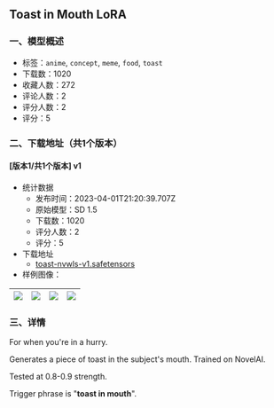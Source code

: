 ## Toast in Mouth LoRA
### 一、模型概述

- 标签：`anime`, `concept`, `meme`, `food`, `toast`
- 下载数：1020
- 收藏人数：272
- 评论人数：2
- 评分人数：2
- 评分：5

### 二、下载地址（共1个版本）

#### [版本1/共1个版本] v1

- 统计数据
  - 发布时间：2023-04-01T21:20:39.707Z
  - 原始模型：SD 1.5
  - 下载数：1020
  - 评分人数：2
  - 评分：5
- 下载地址
  - [toast-nvwls-v1.safetensors](https://civitai.com/api/download/models/32252)
- 样例图像：

| <img src="https://image.civitai.com/xG1nkqKTMzGDvpLrqFT7WA/7680f282-6647-44b3-e845-eda79e274800/width=450/367279.jpeg" /> | <img src="https://image.civitai.com/xG1nkqKTMzGDvpLrqFT7WA/84c80bd8-a1c5-4a33-b26a-41927f502200/width=450/367283.jpeg" /> | <img src="https://image.civitai.com/xG1nkqKTMzGDvpLrqFT7WA/e1ebc388-c5ab-4aef-8f0d-35dcffa23500/width=450/367282.jpeg" /> | <img src="https://image.civitai.com/xG1nkqKTMzGDvpLrqFT7WA/2b54b858-213a-4270-00f1-8b714ffbc300/width=450/367281.jpeg" /> |
| ---- | ---- | ---- | ---- |


### 三、详情
<p>For when you're in a hurry.</p><p>Generates a piece of toast in the subject's mouth. Trained on NovelAI.</p><p></p><p>Tested at 0.8-0.9 strength.</p><p>Trigger phrase is "<strong>toast in mouth</strong>".</p>